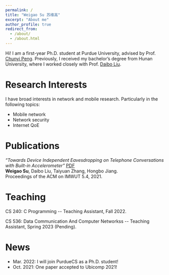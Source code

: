 ```yaml
---
permalink: /
title: "Weigao Su 苏维高"
excerpt: "About me"
author_profile: true
redirect_from: 
  - /about/
  - /about.html
---
```


Hi! I am a first-year Ph.D. student at Purdue University, advised by Prof. [Chunyi Peng](https://www.cs.purdue.edu/homes/chunyi/). Previously, I received my bachelor’s degree from Hunan University, where I worked closely with Prof. [Daibo Liu](https://sites.google.com/site/dbliuuestc/home). 
<!-- This is my [CV](https://github.com/wegul/wegul/raw/main/files/weigaosu_CV.pdf). -->

<!-- *I will join Purdue University in 2022Fall for Ph.D. study. Boiler Up!!!* -->




Research Interests
======
I have broad interests in network and mobile research. Particularly in the following topics:   
- Mobile network  
- Network security  
- Internet QoE

<!-- I also have keen appetite for many other areas. Check my [personal insights](https://wegul.github.io/wegul/year-archive/) of some recent works and feel free to leave a message, I would be more than happy to share my thoughts. -->

Publications
======
*“Towards Device Independent Eavesdropping on Telephone Conversations with Built-in Accelerometer”*  [PDF](https://dl.acm.org/doi/abs/10.1145/3494969)  
**Weigao Su**, Daibo Liu, Taiyuan Zhang, Hongbo Jiang.  
Proceedings of the ACM on IMWUT 5.4, 2021.


<!-- Current Project
======  
*Optimizing Video Streaming for High-speed Rails*  
- Modeled TCP measurements in high speed rails to disclose the root cause of network degradation.
- Researched LTE behavior with worsened channel quality.
- Revisited current ABR strategies to show the underlying  deficiency.
- Designed a crowdsourcing-based video delivery framework to ensure QoE for passengers on HSR. -->

Teaching
=========
CS 240: C Programming -- Teaching Assistant, Fall 2022.

CS 536: Data Communication And Computer Networkss -- Teaching Assistant, Spring 2023 (Pending).

News  
======
* Mar. 2022: I will join PurdueCS as a Ph.D. student!  
* Oct. 2021: One paper accepted to Ubicomp 2021!  

<!-- * Aug. 2021: I received a second prize in [National College Student Information Security Contest](http://www.ciscn.cn/)!   -->
<!-- * Sept. 2020: Our team won multiple national prizes in [RoboMaster 2020](https://www.robomaster.com/en-US/robo/overview?djifrom=nav)! -->
<!-- * Jul. 2020: I joined Networking and Smarting Sensing Systems research group as a research assistant. -->
<!-- * Dec. 2019: I won a provincial outstanding winner and a national second prize in [FILTRP Public Speaking Contest](https://uchallenge.unipus.cn/2021/news/)! -->
